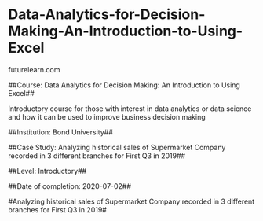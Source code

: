 # Data-Analytics-for-Decision-Making-An-Introduction-to-Using-Excel

futurelearn.com

##Course: Data Analytics for Decision Making: An Introduction to Using Excel##

Introductory course for those with interest in data analytics or data science and how it can be used to improve business decision making

##Institution: Bond University##

##Case Study: Analyzing historical sales of Supermarket Company recorded in 3 different branches for First Q3 in 2019##

##Level: Introductory##

##Date of completion: 2020-07-02##

#Analyzing historical sales of Supermarket Company recorded in 3 different branches for First Q3 in 2019#
